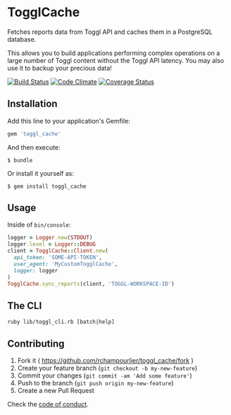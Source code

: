 # TogglCache

Fetches reports data from Toggl API and caches them in a PostgreSQL database.

This allows you to build applications performing complex operations on a large number of Toggl content without the Toggl API latency. You may also use it to backup your precious data!

[![Build Status](https://travis-ci.org/rchampourlier/toggl_cache.svg)](https://travis-ci.org/rchampourlier/toggl_cache)
[![Code Climate](https://codeclimate.com/github/rchampourlier/toggl_cache/badges/gpa.svg)](https://codeclimate.com/github/rchampourlier/toggl_cache)
[![Coverage Status](https://coveralls.io/repos/github/rchampourlier/toggl_cache/badge.svg?branch=master)](https://coveralls.io/github/rchampourlier/toggl_cache?branch=master)

## Installation

Add this line to your application's Gemfile:

```ruby
gem 'toggl_cache'
```

And then execute:

    $ bundle

Or install it yourself as:

    $ gem install toggl_cache

## Usage

Inside of `bin/console`:

```ruby
logger = Logger.new(STDOUT)
logger.level = Logger::DEBUG
client = TogglCache::Client.new(
  api_token: 'SOME-API-TOKEN',
  user_agent: 'MyCustomTogglCache',
  logger: logger
)
TogglCache.sync_reports(client, 'TOGGL-WORKSPACE-ID')
```

## The CLI

```
ruby lib/toggl_cli.rb [batch|help]
```

## Contributing

1. Fork it ( https://github.com/rchampourlier/toggl_cache/fork )
2. Create your feature branch (`git checkout -b my-new-feature`)
3. Commit your changes (`git commit -am 'Add some feature'`)
4. Push to the branch (`git push origin my-new-feature`)
5. Create a new Pull Request

Check the [code of conduct](CODE_OF_CONDUCT.md).
